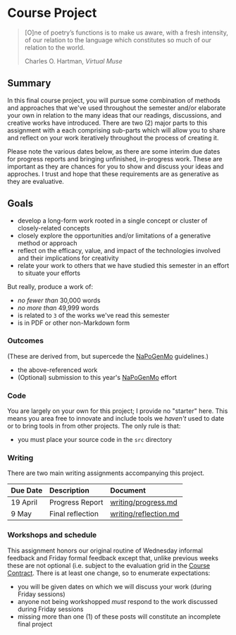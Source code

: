 # Course Project

> [O]ne of poetry’s functions is to make us aware, with a fresh intensity, 
> of our relation to the language which constitutes so much of our relation 
> to the world.
>
> Charles O. Hartman, _Virtual Muse_

## Summary

In this final course project, you will pursue some combination of methods and approaches 
that we've used throughout the semester and/or elaborate your own in relation to the many 
ideas that our readings, discussions, and creative works have introduced. There are two (2) 
major parts to this assignment with a each comprising sub-parts which will allow you to share 
and reflect on your work iteratively throughout the process of creating it.

Please note the various dates below, as there are some interim due dates for progress reports
and bringing unfinished, in-progress work. These are important as they are chances for you to
show and discuss your ideas and approches. I trust and hope that these requirements are as generative
as they are evaluative.

## Goals

* develop a long-form work rooted in a single concept or cluster of closely-related concepts
* closely explore the opportunities and/or limitations of a generative method or approach
* reflect on the efficacy, value, and impact of the technologies involved and their implications for creativity
* relate your work to others that we have studied this semester in an effort to situate your efforts

But really, produce a work of:

*  _no fewer than_ 30,000 words
* _no more than_ 49,999 words
* is related to `3` of the works we've read this semester
* is in PDF or other non-Markdown form

### Outcomes

(These are derived from, but supercede the [NaPoGenMo](https://github.com/NaPoGenMo/NaPoGenMo2023) guidelines.)

* the above-referenced work
* (Optional) submission to this year's [NaPoGenMo](https://github.com/NaPoGenMo/NaPoGenMo2023) effort

### Code

You are largely on your own for this project; I provide no "starter" here. This means you area free to innovate and
include tools we _haven't_ used to date or to bring tools in from other projects. The only rule is that:

* you must place your source code in the `src` directory

### Writing

There are two main writing assignments accompanying this project.

|Due Date |Description |Document |
|:--------|:-----------|:--------|
|19 April |Progress Report |[writing/progress.md](writing/progress.md) |
|9 May    |Final reflection|[writing/reflection.md](writing/reflection.md) |

### Workshops and schedule

This assignment honors our original routine of Wednesday informal feedback and Friday formal feedback except that, unlike
previous weeks these are not optional (i.e. subject to the evaluation grid in the [Course Contract](https://github.com/allegheny-college-infm-350-spr-2023/course-materials/blob/main/CODE_OF_CONDUCT.md). There is at least one change, so to enumerate expectations:

* you will be given dates on which we will discuss your work (during Friday sessions)
* anyone not being workshopped _must_ respond to the work discussed during Friday sessions
* missing more than one (1) of these posts will constitute an incomplete final project
